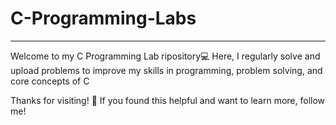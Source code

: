 # C-Programming-Labs

----
Welcome to my C Programming Lab  ripository💻 Here, I regularly solve and upload  problems to improve my skills in programming, problem solving, and core concepts of C

Thanks for visiting! 🌟
If you found this helpful and want to learn more, follow me!
